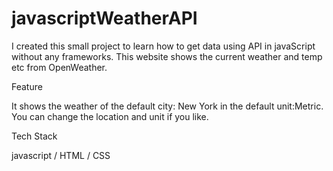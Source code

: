 # javascriptWeatherAPI
I created this small project to learn how to get data using API in javaScript without any frameworks. 
This website shows the current weather and temp etc from OpenWeather. 

Feature

It shows the weather of the default city: New York in the default unit:Metric. 
You can change the location and unit if you like. 

Tech Stack

javascript / HTML / CSS

